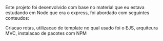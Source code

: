 Este projeto foi desenvolvido com base no material que eu estava estudando em Node que era o express, foi abordado com seguintes conteudos: 

Criacao rotas, utilizacao de template no qual usado foi o EJS, arquiteura MVC, instalacao de pacotes com NPM 
